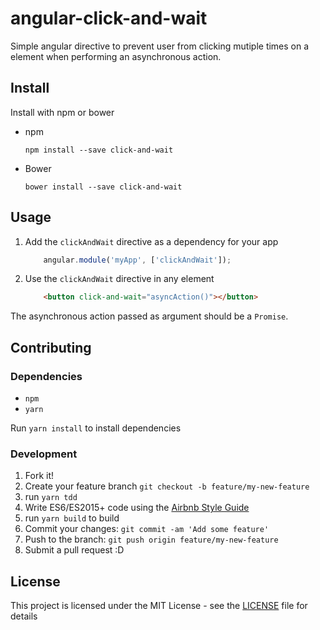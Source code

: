 # angular-click-and-wait
Simple angular directive to prevent user from clicking mutiple times on a element when performing an asynchronous action.

## Install
Install with npm or bower

- npm
    
    `npm install --save click-and-wait`

- Bower
    
    `bower install --save click-and-wait`

## Usage
1. Add the `clickAndWait` directive as a dependency for your app

    ```javascript
        angular.module('myApp', ['clickAndWait']);
    ```
    
2. Use the `clickAndWait` directive in any element

    ```html
        <button click-and-wait="asyncAction()"></button>
    ```

The asynchronous action passed as argument should be a `Promise`. 


## Contributing

### Dependencies
- `npm`
- `yarn`

Run `yarn install` to install dependencies

### Development

1. Fork it!
2. Create your feature branch `git checkout -b feature/my-new-feature`
4. run `yarn tdd`
5. Write ES6/ES2015+ code using the [Airbnb Style Guide](https://github.com/airbnb/javascript)
6. run `yarn build` to build
7. Commit your changes: `git commit -am 'Add some feature'`
8. Push to the branch: `git push origin feature/my-new-feature`
9. Submit a pull request :D

## License

This project is licensed under the MIT License - see the [LICENSE](LICENSE) file for details
